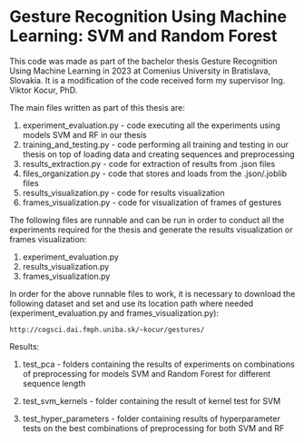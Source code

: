 # Gesture Recognition Using Machine Learning: SVM and Random Forest
This code was made as part of the bachelor thesis Gesture Recognition Using Machine Learning in 2023 at Comenius University in Bratislava, Slovakia.
It is a modification of the code received form my supervisor Ing. Viktor Kocur, PhD.

The main files written as part of this thesis are: 
1. experiment_evaluation.py - code executing all the experiments using models SVM and RF in our thesis
2. training_and_testing.py - code performing all training and testing in our thesis on top of loading data and creating sequences and preprocessing
3. results_extraction.py - code for extraction of results from .json files
4. files_organization.py - code that stores and loads from the .json/.joblib files
5. results_visualization.py - code for results visualization
6. frames_visualization.py - code for visualization of frames of gestures

The following files are runnable and can be run in order to conduct all the experiments required for the thesis and generate the results visualization or frames visualization:
1. experiment_evaluation.py
2. results_visualization.py
3. frames_visualization.py

In order for the above runnable files to work, it is necessary to download the following dataset and set and use its location path where needed (experiment_evaluation.py and frames_visualization.py):
```
http://cogsci.dai.fmph.uniba.sk/~kocur/gestures/
```

Results:
1. test_pca - folders containing the results of experiments on combinations of preprocessing for models SVM and Random Forest for different sequence length

2. test_svm_kernels - folder containing the result of kernel test for SVM

3. test_hyper_parameters - folder containing results of hyperparameter tests on the best combinations of preprocessing for both SVM and RF